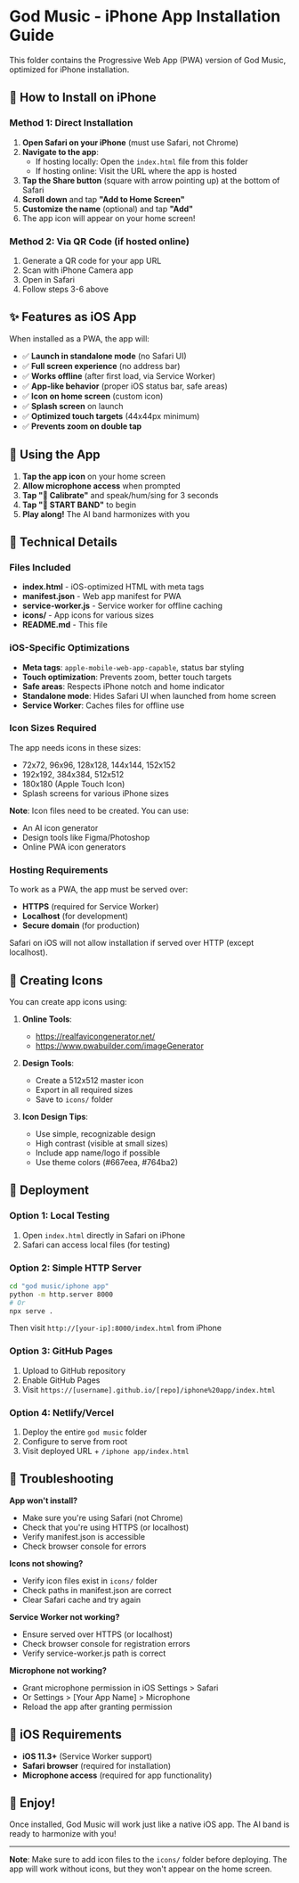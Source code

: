 # God Music - iPhone App Installation Guide

This folder contains the Progressive Web App (PWA) version of God Music, optimized for iPhone installation.

## 📱 How to Install on iPhone

### Method 1: Direct Installation

1. **Open Safari on your iPhone** (must use Safari, not Chrome)
2. **Navigate to the app**: 
   - If hosting locally: Open the `index.html` file from this folder
   - If hosting online: Visit the URL where the app is hosted
3. **Tap the Share button** (square with arrow pointing up) at the bottom of Safari
4. **Scroll down** and tap **"Add to Home Screen"**
5. **Customize the name** (optional) and tap **"Add"**
6. The app icon will appear on your home screen!

### Method 2: Via QR Code (if hosted online)

1. Generate a QR code for your app URL
2. Scan with iPhone Camera app
3. Open in Safari
4. Follow steps 3-6 above

## ✨ Features as iOS App

When installed as a PWA, the app will:

- ✅ **Launch in standalone mode** (no Safari UI)
- ✅ **Full screen experience** (no address bar)
- ✅ **Works offline** (after first load, via Service Worker)
- ✅ **App-like behavior** (proper iOS status bar, safe areas)
- ✅ **Icon on home screen** (custom icon)
- ✅ **Splash screen** on launch
- ✅ **Optimized touch targets** (44x44px minimum)
- ✅ **Prevents zoom on double tap**

## 🎵 Using the App

1. **Tap the app icon** on your home screen
2. **Allow microphone access** when prompted
3. **Tap "🎤 Calibrate"** and speak/hum/sing for 3 seconds
4. **Tap "🎼 START BAND"** to begin
5. **Play along!** The AI band harmonizes with you

## 🔧 Technical Details

### Files Included

- **index.html** - iOS-optimized HTML with meta tags
- **manifest.json** - Web app manifest for PWA
- **service-worker.js** - Service worker for offline caching
- **icons/** - App icons for various sizes
- **README.md** - This file

### iOS-Specific Optimizations

- **Meta tags**: `apple-mobile-web-app-capable`, status bar styling
- **Touch optimization**: Prevents zoom, better touch targets
- **Safe areas**: Respects iPhone notch and home indicator
- **Standalone mode**: Hides Safari UI when launched from home screen
- **Service Worker**: Caches files for offline use

### Icon Sizes Required

The app needs icons in these sizes:
- 72x72, 96x96, 128x128, 144x144, 152x152
- 192x192, 384x384, 512x512
- 180x180 (Apple Touch Icon)
- Splash screens for various iPhone sizes

**Note**: Icon files need to be created. You can use:
- An AI icon generator
- Design tools like Figma/Photoshop
- Online PWA icon generators

### Hosting Requirements

To work as a PWA, the app must be served over:
- **HTTPS** (required for Service Worker)
- **Localhost** (for development)
- **Secure domain** (for production)

Safari on iOS will not allow installation if served over HTTP (except localhost).

## 📝 Creating Icons

You can create app icons using:

1. **Online Tools**:
   - https://realfavicongenerator.net/
   - https://www.pwabuilder.com/imageGenerator
2. **Design Tools**:
   - Create a 512x512 master icon
   - Export in all required sizes
   - Save to `icons/` folder

3. **Icon Design Tips**:
   - Use simple, recognizable design
   - High contrast (visible at small sizes)
   - Include app name/logo if possible
   - Use theme colors (#667eea, #764ba2)

## 🚀 Deployment

### Option 1: Local Testing

1. Open `index.html` directly in Safari on iPhone
2. Safari can access local files (for testing)

### Option 2: Simple HTTP Server

```bash
cd "god music/iphone app"
python -m http.server 8000
# Or
npx serve .
```

Then visit `http://[your-ip]:8000/index.html` from iPhone

### Option 3: GitHub Pages

1. Upload to GitHub repository
2. Enable GitHub Pages
3. Visit `https://[username].github.io/[repo]/iphone%20app/index.html`

### Option 4: Netlify/Vercel

1. Deploy the entire `god music` folder
2. Configure to serve from root
3. Visit deployed URL + `/iphone app/index.html`

## 🐛 Troubleshooting

**App won't install?**
- Make sure you're using Safari (not Chrome)
- Check that you're using HTTPS (or localhost)
- Verify manifest.json is accessible
- Check browser console for errors

**Icons not showing?**
- Verify icon files exist in `icons/` folder
- Check paths in manifest.json are correct
- Clear Safari cache and try again

**Service Worker not working?**
- Ensure served over HTTPS (or localhost)
- Check browser console for registration errors
- Verify service-worker.js path is correct

**Microphone not working?**
- Grant microphone permission in iOS Settings > Safari
- Or Settings > [Your App Name] > Microphone
- Reload the app after granting permission

## 📱 iOS Requirements

- **iOS 11.3+** (Service Worker support)
- **Safari browser** (required for installation)
- **Microphone access** (required for app functionality)

## 🎉 Enjoy!

Once installed, God Music will work just like a native iOS app. The AI band is ready to harmonize with you!

---

**Note**: Make sure to add icon files to the `icons/` folder before deploying. The app will work without icons, but they won't appear on the home screen.

